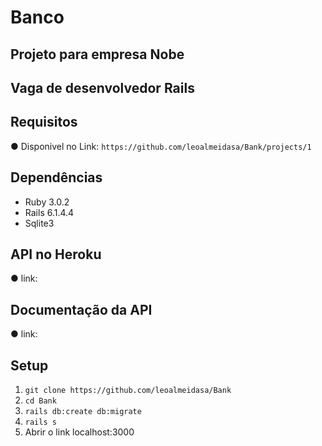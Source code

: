 # Banco

## Projeto para empresa Nobe

## Vaga de desenvolvedor Rails

## Requisitos

● Disponivel no Link: `https://github.com/leoalmeidasa/Bank/projects/1`

## Dependências

- Ruby 3.0.2
- Rails 6.1.4.4
- Sqlite3

## API no Heroku

● link:

## Documentação da API

● link:

## Setup

1. `git clone https://github.com/leoalmeidasa/Bank`
2. `cd Bank`
3. `rails db:create db:migrate`
5. `rails s`
6. Abrir o link localhost:3000
